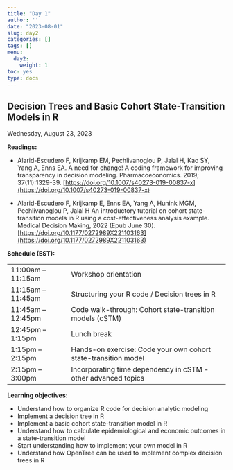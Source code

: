 ```yaml
---
title: "Day 1"
author: ''
date: "2023-08-01"
slug: day2
categories: []
tags: []
menu:
  day2:
    weight: 1
toc: yes
type: docs
---
```


## Decision Trees and Basic Cohort State-Transition Models in R

Wednesday, August 23, 2023

**Readings:**

- Alarid-Escudero F, Krijkamp EM, Pechlivanoglou P, Jalal H, Kao SY, Yang A, Enns EA. A need for change! A coding framework for improving transparency in decision modeling. Pharmacoeconomics. 2019; 37(11):1329-39. [https://doi.org/10.1007/s40273-019-00837-x](https://doi.org/10.1007/s40273-019-00837-x)

- Alarid-Escudero F, Krijkamp E, Enns EA, Yang A, Hunink MGM, Pechlivanoglou P, Jalal H An introductory tutorial on cohort state-transition models in R using a cost-effectiveness analysis example. Medical Decision Making, 2022 (Epub June 30). [https://doi.org/10.1177/0272989X221103163](https://doi.org/10.1177/0272989X221103163)


**Schedule (EST):**

|                            |            |
|---------------|:-----------------------------------------|
| 11:00am – 11:15am  | Workshop orientation  |
| 11:15am – 11:45am | Structuring your R code / Decision trees in R | 
| 11:45am – 12:45pm | Code walk-through: Cohort state-transition models (cSTM) |
| 12:45pm – 1:15pm  | Lunch break | 
| 1:15pm – 2:15pm | Hands-on exercise: Code your own cohort state-transition model |
| 2:15pm – 3:00pm | Incorporating time dependency in cSTM - other advanced topics |


**Learning objectives:**

- Understand how to organize R code for decision analytic modeling
-	Implement a decision tree in R
-	Implement a basic cohort state-transition model in R
-	Understand how to calculate epidemiological and economic outcomes in a state-transition model
-	Start understanding how to implement your own model in R
-	Understand how OpenTree can be used to implement complex decision trees in R


<!-- ## Live session recording: -->

<!-- [Zoom link](https://urldefense.com/v3/__https://umn.zoom.us/rec/share/8jx-9QDSN-OKINCyRKDQDBmk8l_TTpupr9W6k80qSogh1Dynb66-TdMSFd64UuKl.hTIcxzqmesP2mPxW__;!!D0zGoin7BXfl!-Q-siYB3O3odUjCkgJ6-SQe5xFSFXDF46p3nR_aLUlUDQHhIaVKmpVEwIJ3_MwI2uTYIsqlT76pC4KKQzg$) -->

<!-- [Part 1](https://umn.zoom.us/rec/share/ZJvL2tV2vmQeJarWijaSf5B2DU-VYaGocGQeW2Rkjhl1TJk9ZX5puYmf_70ucA-v.I2JgzJ6NHWAAzPib?startTime=1661778234000) -->

<!-- [Part 2](https://umn.zoom.us/rec/share/ZJvL2tV2vmQeJarWijaSf5B2DU-VYaGocGQeW2Rkjhl1TJk9ZX5puYmf_70ucA-v.I2JgzJ6NHWAAzPib?startTime=1661786212000) -->

<!-- # ```{r, echo=F} -->
<!-- # blogdown::shortcode("vimeo", "592848080") -->
<!-- # ``` -->
